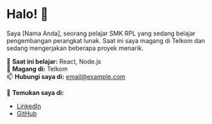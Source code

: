 # Halo! 👋
Saya [Nama Anda], seorang pelajar SMK RPL yang sedang belajar pengembangan perangkat lunak. Saat ini saya magang di Telkom dan sedang mengerjakan beberapa proyek menarik.

🌱 **Saat ini belajar:** React, Node.js  
💼 **Magang di:** Telkom  
📫 **Hubungi saya di:** [email@example.com](mailto:email@example.com)  

🔗 **Temukan saya di:**  
- [LinkedIn](https://www.linkedin.com/in/username)
- [GitHub](https://github.com/username)
